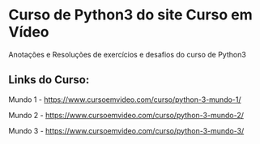 # Curso de Python3 do site Curso em Vídeo

  Anotações e Resoluções de exercícios e desafios do curso de Python3

## Links do Curso:

  Mundo 1 - https://www.cursoemvideo.com/curso/python-3-mundo-1/

  Mundo 2 - https://www.cursoemvideo.com/curso/python-3-mundo-2/

  Mundo 3 - https://www.cursoemvideo.com/curso/python-3-mundo-3/
